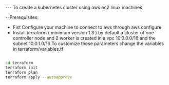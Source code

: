 --- To create a kubernetes cluster using aws ec2 linux machines

--Prerequisites:
- Fist Configure your machine to connect to aws through aws configure
- Install terraform ( minimum version 1.3 )
 by default a cluster of one controller node and 2 worker is created in a vpc 10.0.0.0/16 and the subnet 10.0.1.0/16
 To customize these parameters  change the variables in terraform/variables.tf

```bash

cd terraform
terraform init
terraform plan
terraform apply --autoapprove
```